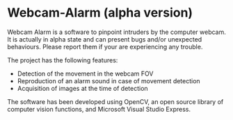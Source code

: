 # Webcam-Alarm (alpha version)

Webcam Alarm is a software to pinpoint intruders by the computer webcam. 
It is actually in alpha state and can present bugs and/or unexpected behaviours. Please report them if your are experiencing any trouble.

The project has the following features:

- Detection of the movement in the webcam FOV
- Reproduction of an alarm sound in case of movement detection
- Acquisition of images at the time of detection 

The software has been developed using OpenCV, an open source library of computer vision functions, and Microsoft Visual Studio Express. 
